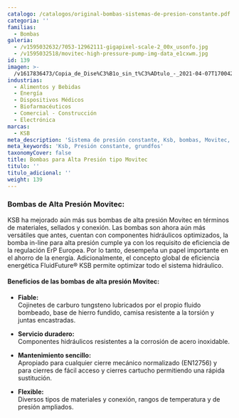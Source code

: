 ```yaml
---
catalogo: /catalogos/original-bombas-sistemas-de-presion-constante.pdf
categoria: ''
familias:
  - Bombas
galeria:
  - /v1595032632/7053-12962111-gigapixel-scale-2_00x_usonfo.jpg
  - /v1595032518/movitec-high-pressure-pump-img-data_e1cxwm.jpg
id: 139
imagen: >-
  /v1617836473/Copia_de_Dise%C3%B1o_sin_t%C3%ADtulo_-_2021-04-07T170042.138_x7vpxs.png
industrias:
  - Alimentos y Bebidas
  - Energía
  - Dispositivos Médicos
  - Biofarmacéuticos
  - Comercial - Construcción
  - Electrónica
marcas:
  - KSB
meta_description: 'Sistema de presión constante, Ksb, bombas, Movitec, alta presión'
meta_keywords: 'Ksb, Presión constante, grundfos'
taxonomyCover: false
title: Bombas para Alta Presión tipo Movitec
titulo: ''
titulo_adicional: ''
weight: 139
---
```




### **Bombas de Alta Presión Movitec:**

KSB ha mejorado aún más sus bombas de alta presión Movitec en términos de materiales, sellados y conexión. Las bombas son ahora aún más versátiles que antes, cuentan con componentes hidráulicos optimizados, la bomba in-line para alta presión cumple ya con los requisito de eficiencia de la regulación ErP Europea. Por lo tanto, desempeña un papel importante en el ahorro de la energía. Adicionalmente, el concepto global de eficiencia energética FluidFuture® KSB permite optimizar todo el sistema hidráulico.

#### Beneficios de las bombas de alta presión Movitec:

* **Fiable:**  
  Cojinetes de carburo tungsteno lubricados por el propio fluido bombeado, base de hierro fundido, camisa resistente a la torsión y juntas encastradas.


* **Servicio duradero:**  
  Componentes hidráulicos resistentes a la corrosión de acero inoxidable.


* **Mantenimiento sencillo:**  
  Apropiado para cualquier cierre mecánico normalizado (EN12756) y para cierres de fácil acceso y cierres cartucho permitiendo una rápida sustitución.


* **Flexible:**  
  Diversos tipos de materiales y conexión, rangos de temperatura y de presión ampliados.
